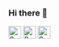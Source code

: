 ### Hi there 👋

[<img src="https://api.speedtyper.dev/users/abrigoni/badges/averagewpm" alt="SpeedTyper.dev avg wpm" height="25">](https://www.speedtyper.dev/profile/abrigoni) 
[<img src="https://api.speedtyper.dev/users/abrigoni/badges/topwpm" alt="SpeedTyper.dev top wpm" height="25">](https://www.speedtyper.dev/profile/abrigoni) 
[<img src="https://api.speedtyper.dev/users/abrigoni/badges/gamecount" alt="SpeedTyper.dev games" height="25">](https://www.speedtyper.dev/profile/abrigoni)

<!--
**abrigoni/abrigoni** is a ✨ _special_ ✨ repository because its `README.md` (this file) appears on your GitHub profile.

**Here are some ideas to get you started:

- 🔭 I’m currently working on ...
- 🌱 I’m currently learning ...
- 👯 I’m looking to collaborate on ...
- 🤔 I’m looking for help with ...
- 💬 Ask me about ...
- 📫 How to reach me: ...
- 😄 Pronouns: ...
- ⚡ Fun fact: ...
-->
